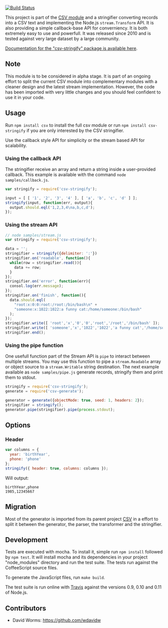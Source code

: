 [![Build Status](https://secure.travis-ci.org/wdavidw/node-csv-stringify.png)](http://travis-ci.org/wdavidw/node-csv-stringify)

This project is part of the [CSV module](https://github.com/wdavidw/node-csv) 
and a stringifier converting records into a CSV text and implementing the 
Node.js `stream.Transform` API. It is also providing a simple callback-base API 
for converniency. It is both extremely easy to use and powerfull. It was 
released since 2010 and is tested against very large dataset by a large 
community.

[Documentation for the "csv-stringify" package is available here][home].

Note
----

This module is to be considered in alpha stage. It is part of an ongoing effort 
to split the current CSV module into complementary modules with a cleaner design 
and the latest stream implementation. However, the code has been imported with 
very little changes and you should feel confident to use it in your code.

Usage
-----

Run `npm install csv` to install the full csv module or run 
`npm install csv-stringify` if you are only interested by the CSV stringifier.

Use the callback style API for simplicity or the stream based API for 
scalability.

### Using the callback API

The stringifier receive an array and return a string inside a user-provided 
callback. This example is available with the command `node samples/callback.js`.

```javascript
var stringify = require('csv-stringify');

input = [ [ '1', '2', '3', '4' ], [ 'a', 'b', 'c', 'd' ] ];
stringify(input, function(err, output){
  output.should.eql('1,2,3,4\na,b,c,d');
});
```

### Using the stream API
    
```javascript
// node samples/stream.js
var stringify = require('csv-stringify');

data = '';
stringifier = stringify({delimiter: ':'})
stringifier.on('readable', function(){
  while(row = stringifier.read()){
    data += row;
  }
});
stringifier.on('error', function(err){
  consol.log(err.message);
});
stringifier.on('finish', function(){
  data.should.eql(
    "root:x:0:0:root:/root:/bin/bash\n" +
    "someone:x:1022:1022:a funny cat:/home/someone:/bin/bash"
  );
});
stringifier.write([ 'root','x','0','0','root','/root','/bin/bash' ]);
stringifier.write([ 'someone','x','1022','1022','a funny cat','/home/someone','/bin/bash' ]);
stringifier.end();
```

### Using the pipe function

One usefull function part of the Stream API is `pipe` to interact between 
multiple streams. You may use this function to pipe a `stream.Readable` array 
or object source to a `stream.Writable` string destination. The next example 
available as `node samples/pipe.js` generate records, stringify them and print 
them to stdout.

```javascript
stringify = require('csv-stringify');
generate = require('csv-generate');

generator = generate({objectMode: true, seed: 1, headers: 2});
stringifier = stringify();
generator.pipe(stringifier).pipe(process.stdout);
```

Options
-------

### Header

```javascript
var columns = {
  year: 'birthYear',
  phone: 'phone'
};
stringify({ header: true, columns: columns });
```

Will output:

```csv
birthYear,phone
1985,12345667
```

Migration
---------

Most of the generator is imported from its parent project [CSV][csv] in a effort 
to split it between the generator, the parser, the transformer and the 
stringifier.

Development
-----------

Tests are executed with mocha. To install it, simple run `npm install` 
followed by `npm test`. It will install mocha and its dependencies in your 
project "node_modules" directory and run the test suite. The tests run 
against the CoffeeScript source files.

To generate the JavaScript files, run `make build`.

The test suite is run online with [Travis][travis] against the versions 
0.9, 0.10 and 0.11 of Node.js.

Contributors
------------

*   David Worms: <https://github.com/wdavidw>

[home]: http://csv.adaltas.com/stringify/
[csv]: https://github.com/wdavidw/node-csv
[travis]: https://travis-ci.org/#!/wdavidw/node-csv-stringify
